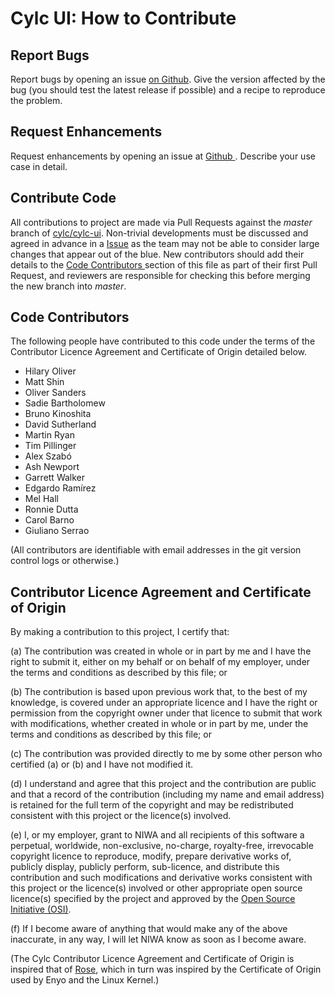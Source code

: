 # Cylc UI: How to Contribute

## Report Bugs

Report bugs by opening an issue [on
Github](https://github.com/cylc/cylc-ui/issues). Give the version
affected by the bug (you should test the latest release if possible) and a
recipe to reproduce the problem.

## Request Enhancements

Request enhancements by opening an issue at [Github
](https://github.com/cylc/cylc-ui/issues). Describe your use case in
detail.

## Contribute Code

All contributions to project are made via Pull Requests against the *master*
branch of [cylc/cylc-ui](https://github.com/cylc/cylc-ui).
Non-trivial developments must be discussed and agreed in advance in a
[Issue](https://github.com/cylc/cylc-ui/issues) as the team may not
be able to consider large changes that appear out of the blue. New
contributors should add their details to the [Code Contributors
](#code-contributors) section of this file as part of their first Pull
Request, and reviewers are responsible for checking this before merging the
new branch into *master*.

## Code Contributors

The following people have contributed to this code under the terms of
the Contributor Licence Agreement and Certificate of Origin detailed
below.

<!-- start-shortlog -->
 - Hilary Oliver
 - Matt Shin
 - Oliver Sanders
 - Sadie Bartholomew
 - Bruno Kinoshita
 - David Sutherland
 - Martin Ryan
 - Tim Pillinger
 - Alex Szabó
 - Ash Newport
 - Garrett Walker
 - Edgardo Ramírez
 - Mel Hall
 - Ronnie Dutta
 - Carol Barno
 - Giuliano Serrao
<!-- end-shortlog -->

(All contributors are identifiable with email addresses in the git version
control logs or otherwise.)

## Contributor Licence Agreement and Certificate of Origin

By making a contribution to this project, I certify that:

(a) The contribution was created in whole or in part by me and I have
    the right to submit it, either on my behalf or on behalf of my
    employer, under the terms and conditions as described by this file;
    or

(b) The contribution is based upon previous work that, to the best of
    my knowledge, is covered under an appropriate licence and I have
    the right or permission from the copyright owner under that licence
    to submit that work with modifications, whether created in whole or
    in part by me, under the terms and conditions as described by
    this file; or

(c) The contribution was provided directly to me by some other person
    who certified (a) or (b) and I have not modified it.

(d) I understand and agree that this project and the contribution
    are public and that a record of the contribution (including my
    name and email address) is retained for the full term of
    the copyright and may be redistributed consistent with this project
    or the licence(s) involved.

(e) I, or my employer, grant to NIWA and all recipients of
    this software a perpetual, worldwide, non-exclusive, no-charge,
    royalty-free, irrevocable copyright licence to reproduce, modify,
    prepare derivative works of, publicly display, publicly perform,
    sub-licence, and distribute this contribution and such modifications
    and derivative works consistent with this project or the licence(s)
    involved or other appropriate open source licence(s) specified by
    the project and approved by the
    [Open Source Initiative (OSI)](http://www.opensource.org/).

(f) If I become aware of anything that would make any of the above
    inaccurate, in any way, I will let NIWA know as soon as
    I become aware.

(The Cylc Contributor Licence Agreement and Certificate of Origin is
inspired that of [Rose](https://github.com/metomi/rose), which in turn was
inspired by the Certificate of Origin used by Enyo and the Linux Kernel.)
